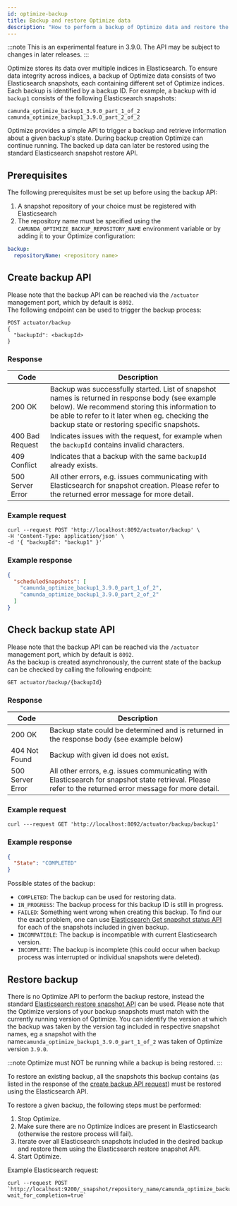 ```yaml
---
id: optimize-backup
title: Backup and restore Optimize data
description: "How to perform a backup of Optimize data and restore the backup."
---
```


:::note
This is an experimental feature in 3.9.0. The API may be subject to changes in later releases.
:::

Optimize stores its data over multiple indices in Elasticsearch. To ensure data integrity across indices, a backup of Optimize data consists of two Elasticsearch snapshots, each containing different set of Optimize indices. Each backup is identified by a backup ID. For example, a backup with id `backup1` consists of the following Elasticsearch snapshots:

```
camunda_optimize_backup1_3.9.0_part_1_of_2
camunda_optimize_backup1_3.9.0_part_2_of_2
```

Optimize provides a simple API to trigger a backup and retrieve information about a given backup's state. During backup creation Optimize can continue running. The backed up data can later be restored using the standard Elasticsearch snapshot restore API.

## Prerequisites

The following prerequisites must be set up before using the backup API:

1. A snapshot repository of your choice must be registered with Elasticsearch
2. The repository name must be specified using the `CAMUNDA_OPTIMIZE_BACKUP_REPOSITORY_NAME` environment variable or by adding it to your Optimize configuration:

```yaml
backup:
  repositoryName: <repository name>
```

## Create backup API

Please note that the backup API can be reached via the `/actuator` management port, which by default is `8092`.  
The following endpoint can be used to trigger the backup process:

```
POST actuator/backup
{
  "backupId": <backupId>
}
```

### Response

| Code             | Description                                                                                                                                                                                                                                         |
| ---------------- | --------------------------------------------------------------------------------------------------------------------------------------------------------------------------------------------------------------------------------------------------- |
| 200 OK           | Backup was successfully started. List of snapshot names is returned in response body (see example below). We recommend storing this information to be able to refer to it later when eg. checking the backup state or restoring specific snapshots. |
| 400 Bad Request  | Indicates issues with the request, for example when the `backupId` contains invalid characters.                                                                                                                                                     |
| 409 Conflict     | Indicates that a backup with the same `backupId` already exists.                                                                                                                                                                                    |
| 500 Server Error | All other errors, e.g. issues communicating with Elasticsearch for snapshot creation. Please refer to the returned error message for more detail.                                                                                                   |

### Example request

```
curl --request POST 'http://localhost:8092/actuator/backup' \
-H 'Content-Type: application/json' \
-d '{ "backupId": "backup1" }'
```

### Example response

```json
{
  "scheduledSnapshots": [
    "camunda_optimize_backup1_3.9.0_part_1_of_2",
    "camunda_optimize_backup1_3.9.0_part_2_of_2"
  ]
}
```

## Check backup state API

Please note that the backup API can be reached via the `/actuator` management port, which by default is `8092`.  
As the backup is created asynchronously, the current state of the backup can be checked by calling the following endpoint:

```
GET actuator/backup/{backupId}
```

### Response

| Code             | Description                                                                                                                                              |
| ---------------- | -------------------------------------------------------------------------------------------------------------------------------------------------------- |
| 200 OK           | Backup state could be determined and is returned in the response body (see example below)                                                                |
| 404 Not Found    | Backup with given id does not exist.                                                                                                                     |
| 500 Server Error | All other errors, e.g. issues communicating with Elasticsearch for snapshot state retrieval. Please refer to the returned error message for more detail. |

### Example request

```
curl ---request GET 'http://localhost:8092/actuator/backup/backup1'
```

### Example response

```json
{
  "State": "COMPLETED"
}
```

Possible states of the backup:

- `COMPLETED`: The backup can be used for restoring data.
- `IN_PROGRESS`: The backup process for this backup ID is still in progress.
- `FAILED`: Something went wrong when creating this backup. To find our the exact problem, one can use [Elasticsearch Get snapshot status API](https://www.elastic.co/guide/en/elasticsearch/reference/current/get-snapshot-status-api.html) for each of the snapshots included in given backup.
- `INCOMPATIBLE`: The backup is incompatible with current Elasticsearch version.
- `INCOMPLETE`: The backup is incomplete (this could occur when backup process was interrupted or individual snapshots were deleted).

## Restore backup

There is no Optimize API to perform the backup restore, instead the standard [Elasticsearch restore snapshot API](https://www.elastic.co/guide/en/elasticsearch/reference/current/restore-snapshot-api.html) can be used. Please note that the Optimize versions of your backup snapshots must match with the currently running version of Optimize. You can identify the version at which the backup was taken by the version tag included in respective snapshot names, eg a snapshot with the name`camunda_optimize_backup1_3.9.0_part_1_of_2` was taken of Optimize version `3.9.0`.

:::note
Optimize must NOT be running while a backup is being restored.
:::

To restore an existing backup, all the snapshots this backup contains (as listed in the response of the [create backup API request](#example-response)) must be restored using the Elasticsearch API.

To restore a given backup, the following steps must be performed:

1. Stop Optimize.
2. Make sure there are no Optimize indices are present in Elasticsearch (otherwise the restore process will fail).
3. Iterate over all Elasticsearch snapshots included in the desired backup and restore them using the Elasticsearch restore snapshot API.
4. Start Optimize.

Example Elasticsearch request:

```
curl --request POST `http://localhost:9200/_snapshot/repository_name/camunda_optimize_backup1_3.9.0_part_1_of_2/_restore?wait_for_completion=true`
```
